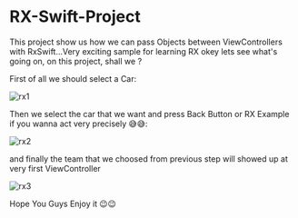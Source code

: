 # RX-Swift-Project
This project show us how we can pass Objects between ViewControllers with RxSwift...Very exciting sample for learning RX
okey lets see what's going on, on this project, shall we ?

First of all we should select a Car:

![rx1](https://user-images.githubusercontent.com/34839080/50446138-8c60b280-0928-11e9-9fbc-b4c592a2cb40.png)

Then we select the car that we want and press Back Button or RX Example if you wanna act very precisely 😅😅:

![rx2](https://user-images.githubusercontent.com/34839080/50446142-8f5ba300-0928-11e9-9010-ad4750915977.png)

and finally the team that we choosed from previous step will showed up at very first ViewController

![rx3](https://user-images.githubusercontent.com/34839080/50446143-91bdfd00-0928-11e9-93c7-0d94dde5c1b5.png)

Hope You Guys Enjoy it 😉😉
